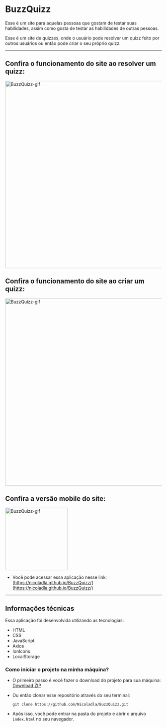 # BuzzQuizz

Esse é um site para aquelas pessoas que gostam de testar suas habilidades, assim como gosta de testar as habilidades de outras pessoas.

Esse é um site de quizzes, onde o usuário pode resolver um quizz feito por outros usuários ou então pode criar o seu próprio quizz.

---

## Confira o funcionamento do site ao resolver um quizz:

<p align="start">
  <img width="600" src="img/BuzzQuizz-desktop1-Animação.gif" alt="BuzzQuizz-gif">
</p>

## Confira o funcionamento do site ao criar um quizz:

<p align="start">
  <img width="600" src="img/BuzzQuizz-desktop2-Animação.gif" alt="BuzzQuizz-gif">
</p>

## Confira a versão mobile do site:

<p align="start">
  <img width="200" src="img/BuzzQuizz-mobile-Animação.gif" alt="BuzzQuizz-gif">
</p>

* Você pode acessar essa aplicação nesse link:
[https://nicoladla.github.io/BuzzQuizz/](https://nicoladla.github.io/BuzzQuizz/)

---

## Informações técnicas

Essa aplicação foi desenvolvida utilizando as tecnologias: 
* HTML
* CSS
* JavaScript
* Axios
* IonIcons
* LocalStorage

### Como iniciar o projeto na minha máquina?

- O primeiro passo é você fazer o download do projeto para sua máquina: [Download ZIP](https://github.com/Nicoladla/BuzzQuizz/archive/refs/heads/main.zip)

- Ou então clonar esse repositório através do seu terminal:

  ```
  git clone https://github.com/Nicoladla/BuzzQuizz.git
  ```

* Após isso, você pode entrar na pasta do projeto e abrir o arquivo ``index.html`` no seu navegador.